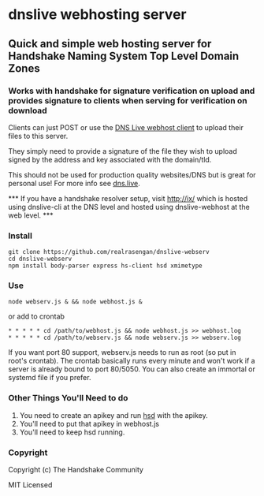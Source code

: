 # dnslive webhosting server
## Quick and simple web hosting server for Handshake Naming System Top Level Domain Zones
### Works with handshake for signature verification on upload and provides signature to clients when serving for verification on download
Clients can just POST or use the [DNS Live webhost client](https://github.com/realrasengan/dnslive-webhost) to upload their files to this server.

They simply need to provide a signature of the file they wish to upload signed by the address and key associated with the domain/tld.

This should not be used for production quality websites/DNS but is great for personal use!  For more info see [dns.live](https://dns.live).

*** If you have a handshake resolver setup, visit [http://ix/](http://ix/) which is hosted using dnslive-cli at the DNS level and hosted using dnslive-webhost at the web level. ***

### Install
```
git clone https://github.com/realrasengan/dnslive-webserv
cd dnslive-webserv
npm install body-parser express hs-client hsd xmimetype
```

### Use
```
node webserv.js & && node webhost.js &
```
or add to crontab
```
* * * * * cd /path/to/webhost.js && node webhost.js >> webhost.log
* * * * * cd /path/to/webserv.js && node webserv.js >> webserv.log
```
If you want port 80 support, webserv.js needs to run as root (so put in root's crontab).
The crontab basically runs every minute and won't work if a server is already bound to port 80/5050.
You can also create an immortal or systemd file if you prefer.

### Other Things You'll Need to do
1. You need to create an apikey and run [hsd](https://github.com/handshake-org/hsd) with the apikey.
2. You'll need to put that apikey in webhost.js
3. You'll need to keep hsd running.

### Copyright
Copyright (c) The Handshake Community

MIT Licensed

